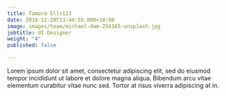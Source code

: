 ```yaml
---
title: Tamara Ells123
date: 2018-12-20T13:44:55.000+10:00
image: images/team/michael-dam-258165-unsplash.jpg
jobtitle: UI Designer
weight: "4"
published: false

---
```

Lorem ipsum dolor sit amet, consectetur adipiscing elit, sed do eiusmod tempor incididunt ut labore et dolore magna aliqua. Bibendum arcu vitae elementum curabitur vitae nunc sed. Tortor at risus viverra adipiscing at in.